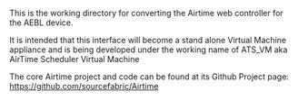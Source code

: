 This is the working directory for converting the Airtime web controller for the AEBL device.

It is intended that this interface will become a stand alone Virtual Machine appliance and is being developed under the working name of ATS_VM aka AirTime Scheduler Virtual Machine

The core Airtime project and code can be found at its Github Project page:
https://github.com/sourcefabric/Airtime
